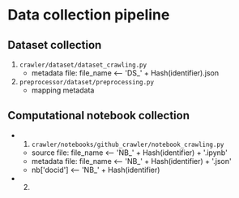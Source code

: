 # Data collection pipeline
## Dataset collection
1. `crawler/dataset/dataset_crawling.py`
    - metadata file: file_name <-- 'DS_' + Hash(identifier).json
2. `preprocessor/dataset/preprocessing.py`
    - mapping metadata

## Computational notebook collection
+ 1. `crawler/notebooks/github_crawler/notebook_crawling.py`
    - source file: file_name <-- 'NB_' + Hash(identifier) + '.ipynb'
    - metadata file: file_name <-- 'NB_' + Hash(identifier) + '.json'
    - nb['docid'] <-- 'NB_' + Hash(identifier)

+ 2. 
